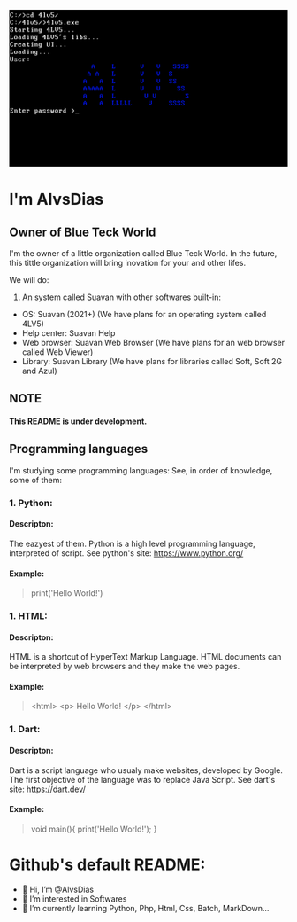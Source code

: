 ![AlvsDiasLOGO](https://github.com/AlvsDias/AlvsDias/blob/main/AlvsDiasLOGO.png?raw=true)

# I'm AlvsDias

## Owner of Blue Teck World

I'm the owner of a little organization called Blue Teck World. In the future, this tittle organization will bring inovation for your and other lifes.

We will do:

1. An system called Suavan with other softwares built-in:

- OS: Suavan (2021+) (We have plans for an operating system called 4LV5)
- Help center: Suavan Help
- Web browser: Suavan Web Browser (We have plans for an web browser called Web Viewer)
- Library: Suavan Library (We have plans for libraries called Soft, Soft 2G and Azul)

## NOTE

#### **This README is under development.**

## Programming languages

I'm studying some programming languages: See, in order of knowledge, some of them:

### 1. Python:

  #### Descripton:

  The eazyest of them. Python is a high level programming language, interpreted of script. See python's site: https://www.python.org/

  #### Example:
  
 > print('Hello World!')

### 1. HTML:

  #### Descripton:

  HTML is a shortcut of HyperText Markup Language. HTML documents can be interpreted by web browsers and they make the web pages.

  #### Example:
  
 > \<html\>
 >     \<p\>
 >         Hello World!
 >     \</p\>
 > \</html\>

### 1. Dart:

  #### Descripton:

  Dart is a script language who usualy make websites, developed by Google. The first objective of the language was to replace Java Script. See dart's site: https://dart.dev/

  #### Example:
  
 > void main(){
 >     print('Hello World!');
 > }

# Github's default README:

- 👋 Hi, I’m @AlvsDias
- 👀 I’m interested in Softwares
- 🌱 I’m currently learning Python, Php, Html, Css, Batch, MarkDown...
